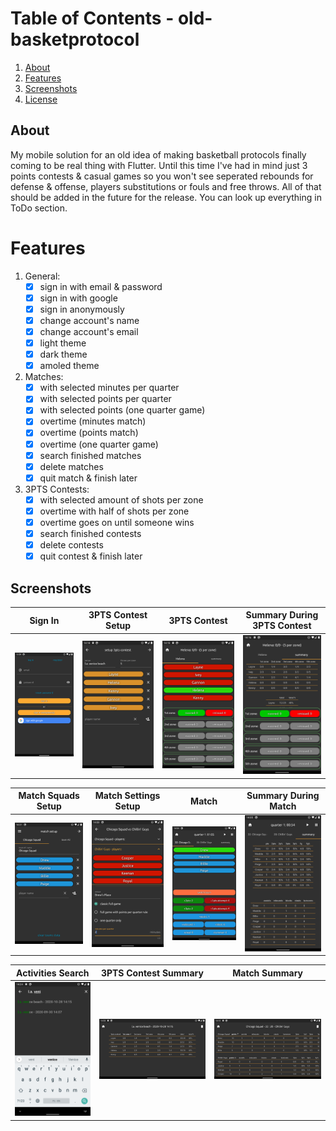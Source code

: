 # Table of Contents - old-basketprotocol
1. [About](#About)
2. [Features](#Features)
3. [Screenshots](#Screenshots)
4. [License](https://github.com/kachmashk/old-basketprotocol/blob/main/LICENSE)

## About
My mobile solution for an old idea of making basketball protocols finally coming to be real thing with Flutter.
Until this time I've had in mind just 3 points contests & casual games so you won't see seperated rebounds for defense & offense, players substitutions or fouls and free throws.
All of that should be added in the future for the release. You can look up everything in ToDo section.

# Features
  1. General:
      - [x] sign in with email & password
      - [x] sign in with google
      - [x] sign in anonymously
      - [x] change account's name
      - [x] change account's email
      - [x] light theme
      - [x] dark theme
      - [x] amoled theme
  2. Matches:
      - [x] with selected minutes per quarter
      - [x] with selected points per quarter
      - [x] with selected points (one quarter game)
      - [x] overtime (minutes match)
      - [x] overtime (points match)
      - [x] overtime (one quarter game)
      - [x] search finished matches
      - [x] delete matches
      - [x] quit match & finish later
  3. 3PTS Contests:
      - [x] with selected amount of shots per zone
      - [x] overtime with half of shots per zone
      - [x] overtime goes on until someone wins
      - [x] search finished contests
      - [x] delete contests
      - [x] quit contest & finish later

## Screenshots
| Sign In | 3PTS Contest Setup | 3PTS Contest | Summary During 3PTS Contest |
| ----------- | ----------- | ----------- | ----------- |
| ![Sign In](https://raw.githubusercontent.com/kachmashk/old-basketprotocol/main/screenshots/Sign%20In.png) | ![3PTS Contest Setup](https://raw.githubusercontent.com/kachmashk/old-basketprotocol/main/screenshots/contests/3PTS%20Contest%20Setup.png) | ![3PTS Contest](https://raw.githubusercontent.com/kachmashk/old-basketprotocol/main/screenshots/contests/3PTS%20Contest.png) | ![Summary During 3PTS Contest](https://raw.githubusercontent.com/kachmashk/old-basketprotocol/main/screenshots/contests/Summary%20During%20Contest.png)

| Match Squads Setup | Match Settings Setup | Match | Summary During Match |
| ----------- | ----------- | ----------- | ----------- | 
| ![Match Squads Setup](https://raw.githubusercontent.com/kachmashk/old-basketprotocol/main/screenshots/matches/Match%20Squad.png) | ![Match Settings Setup](https://raw.githubusercontent.com/kachmashk/old-basketprotocol/main/screenshots/matches/Math%20Confirm.png) | ![Match](https://raw.githubusercontent.com/kachmashk/old-basketprotocol/main/screenshots/matches/Match.png) | ![Summary During Match](https://raw.githubusercontent.com/kachmashk/old-basketprotocol/main/screenshots/matches/Summary%20During%20Match.png)

| Activities Search | 3PTS Contest Summary | Match Summary |
| ----------- | ----------- | ----------- |
| ![Activities Search](https://raw.githubusercontent.com/kachmashk/old-basketprotocol/main/screenshots/Activity%20Search.png) | ![3PTS Contest Summary](https://raw.githubusercontent.com/kachmashk/old-basketprotocol/main/screenshots/contests/Summary%20After%20Contest.png) | ![Match Summary](https://raw.githubusercontent.com/kachmashk/old-basketprotocol/main/screenshots/matches/Summary%20After%20Match.png)
